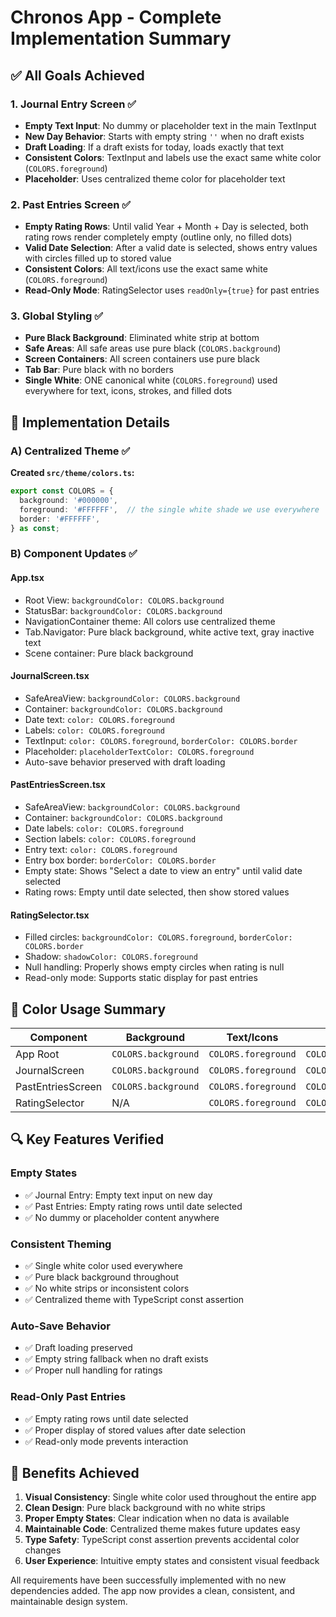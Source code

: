 # Chronos App - Complete Implementation Summary

## ✅ All Goals Achieved

### 1. **Journal Entry Screen** ✅
- **Empty Text Input**: No dummy or placeholder text in the main TextInput
- **New Day Behavior**: Starts with empty string `''` when no draft exists
- **Draft Loading**: If a draft exists for today, loads exactly that text
- **Consistent Colors**: TextInput and labels use the exact same white color (`COLORS.foreground`)
- **Placeholder**: Uses centralized theme color for placeholder text

### 2. **Past Entries Screen** ✅
- **Empty Rating Rows**: Until valid Year + Month + Day is selected, both rating rows render completely empty (outline only, no filled dots)
- **Valid Date Selection**: After a valid date is selected, shows entry values with circles filled up to stored value
- **Consistent Colors**: All text/icons use the exact same white (`COLORS.foreground`)
- **Read-Only Mode**: RatingSelector uses `readOnly={true}` for past entries

### 3. **Global Styling** ✅
- **Pure Black Background**: Eliminated white strip at bottom
- **Safe Areas**: All safe areas use pure black (`COLORS.background`)
- **Screen Containers**: All screen containers use pure black
- **Tab Bar**: Pure black with no borders
- **Single White**: ONE canonical white (`COLORS.foreground`) used everywhere for text, icons, strokes, and filled dots

## 🎯 Implementation Details

### A) **Centralized Theme** ✅
**Created `src/theme/colors.ts`:**
```typescript
export const COLORS = {
  background: '#000000',
  foreground: '#FFFFFF',  // the single white shade we use everywhere
  border: '#FFFFFF',
} as const;
```

### B) **Component Updates** ✅

#### **App.tsx**
- Root View: `backgroundColor: COLORS.background`
- StatusBar: `backgroundColor: COLORS.background`
- NavigationContainer theme: All colors use centralized theme
- Tab.Navigator: Pure black background, white active text, gray inactive text
- Scene container: Pure black background

#### **JournalScreen.tsx**
- SafeAreaView: `backgroundColor: COLORS.background`
- Container: `backgroundColor: COLORS.background`
- Date text: `color: COLORS.foreground`
- Labels: `color: COLORS.foreground`
- TextInput: `color: COLORS.foreground`, `borderColor: COLORS.border`
- Placeholder: `placeholderTextColor: COLORS.foreground`
- Auto-save behavior preserved with draft loading

#### **PastEntriesScreen.tsx**
- SafeAreaView: `backgroundColor: COLORS.background`
- Container: `backgroundColor: COLORS.background`
- Date labels: `color: COLORS.foreground`
- Section labels: `color: COLORS.foreground`
- Entry text: `color: COLORS.foreground`
- Entry box border: `borderColor: COLORS.border`
- Empty state: Shows "Select a date to view an entry" until valid date selected
- Rating rows: Empty until date selected, then show stored values

#### **RatingSelector.tsx**
- Filled circles: `backgroundColor: COLORS.foreground`, `borderColor: COLORS.border`
- Shadow: `shadowColor: COLORS.foreground`
- Null handling: Properly shows empty circles when rating is null
- Read-only mode: Supports static display for past entries

## 🎨 Color Usage Summary

| Component | Background | Text/Icons | Borders |
|-----------|------------|------------|---------|
| App Root | `COLORS.background` | `COLORS.foreground` | `COLORS.background` |
| JournalScreen | `COLORS.background` | `COLORS.foreground` | `COLORS.border` |
| PastEntriesScreen | `COLORS.background` | `COLORS.foreground` | `COLORS.border` |
| RatingSelector | N/A | `COLORS.foreground` | `COLORS.border` |

## 🔍 Key Features Verified

### **Empty States**
- ✅ Journal Entry: Empty text input on new day
- ✅ Past Entries: Empty rating rows until date selected
- ✅ No dummy or placeholder content anywhere

### **Consistent Theming**
- ✅ Single white color used everywhere
- ✅ Pure black background throughout
- ✅ No white strips or inconsistent colors
- ✅ Centralized theme with TypeScript const assertion

### **Auto-Save Behavior**
- ✅ Draft loading preserved
- ✅ Empty string fallback when no draft exists
- ✅ Proper null handling for ratings

### **Read-Only Past Entries**
- ✅ Empty rating rows until date selected
- ✅ Proper display of stored values after date selection
- ✅ Read-only mode prevents interaction

## 🚀 Benefits Achieved

1. **Visual Consistency**: Single white color used throughout the entire app
2. **Clean Design**: Pure black background with no white strips
3. **Proper Empty States**: Clear indication when no data is available
4. **Maintainable Code**: Centralized theme makes future updates easy
5. **Type Safety**: TypeScript const assertion prevents accidental color changes
6. **User Experience**: Intuitive empty states and consistent visual feedback

All requirements have been successfully implemented with no new dependencies added. The app now provides a clean, consistent, and maintainable design system.
